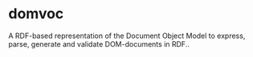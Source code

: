 # domvoc
A RDF-based representation of the Document Object Model to express, parse, generate and validate DOM-documents in RDF..
